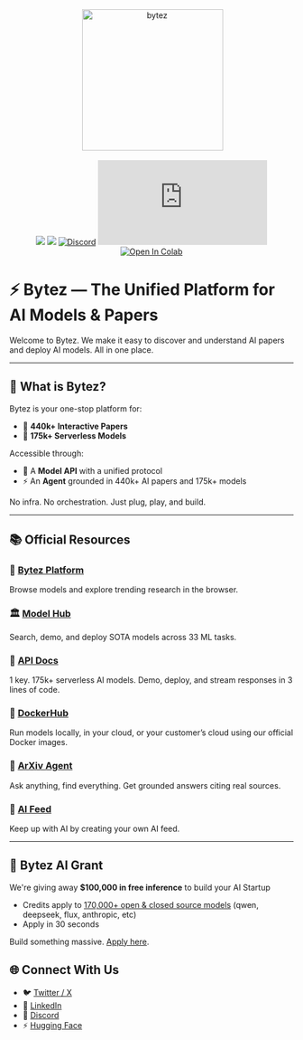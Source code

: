 <div align="center">
 <img alt="bytez" height="250px" src="https://github.com/Bytez-com/docs/assets/9612780/610ae3a1-65b5-4f8a-8ed5-0bae9134ab5f">

[![](https://dcbadge.limes.pink/api/server/https://discord.gg/Zrd5UbMEBA)](https://discord.com/invite/Z723PfCFWf)
[![](https://img.shields.io/badge/Bytez-000000?style=for-the-badge&logo=x&=logoColor=white)](https://x.com/Bytez)
[![Discord](https://img.shields.io/discord/844731722700816395)](https://discord.com/invite/Z723PfCFWf)
[![NPM Version](https://img.shields.io/npm/v/bytez.js)](https://www.npmjs.com/package/bytez.js)
[![Open In Colab](https://colab.research.google.com/assets/colab-badge.svg)](https://colab.research.google.com/drive/1oZ4_yQoryL9a3CCLiY29JpEI1L5uwqO-?authuser=1#scrollTo=3LRTz2egUNh7&uniqifier=3)

</div>

# ⚡ Bytez — The Unified Platform for AI Models & Papers

Welcome to Bytez. We make it easy to discover and understand AI papers and deploy AI models. All in one place.

---

## 🧠 What is Bytez?

Bytez is your one-stop platform for:

- 🔬 **440k+ Interactive Papers**
- 🤖 **175k+ Serverless Models**

Accessible through:

- 🧠 A **Model API** with a unified protocol
- ⚡ An **Agent** grounded in 440k+ AI papers and 175k+ models

No infra. No orchestration. Just plug, play, and build.

---

## 📚 Official Resources

### 🧪 [Bytez Platform](https://bytez.com)

Browse models and explore trending research in the browser.

### 🏛️ [Model Hub](https://bytez.com/models)

Search, demo, and deploy SOTA models across 33 ML tasks.

### 🔗 [API Docs](https://docs.bytez.com)

1 key. 175k+ serverless AI models. Demo, deploy, and stream responses in 3 lines of code.

### 🐳 [DockerHub](https://hub.docker.com/u/bytez)

Run models locally, in your cloud, or your customer’s cloud using our official Docker images.

### 🤖 [ArXiv Agent](https://bytez.com/agent)

Ask anything, find everything. Get grounded answers citing real sources.

### 📰 [AI Feed](https://bytez.com/feed)

Keep up with AI by creating your own AI feed.

---

## 🚀 Bytez AI Grant

We're giving away **$100,000 in free inference** to build your AI Startup

- Credits apply to [170,000+ open & closed source models](https://bytez.com/models) (qwen, deepseek, flux, anthropic, etc)
- Apply in 30 seconds

Build something massive. [Apply here](https://docs.google.com/forms/d/e/1FAIpQLSfpm9hHTKRLTBrudOnikqM47etOhIhXiTbf0bBeFbhpqw9VZg/viewform).

## 🌐 Connect With Us

- 🐦 [Twitter / X](https://x.com/bytez)
- 💼 [LinkedIn](https://linkedin.com/company/bytez)
- 💬 [Discord](https://discord.com/invite/Z723PfCFWf)
- ⚡ [Hugging Face](https://huggingface.co/bytez-ai)
